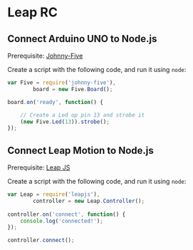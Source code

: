 # Leap RC

## Connect Arduino UNO to Node.js

Prerequisite: [Johnny-Five](https://github.com/rwaldron/johnny-five/wiki/Getting-Started)

Create a script with the following code, and run it using `node`:

```js
var Five = require('johnny-five'),
        board = new Five.Board();

board.on('ready', function() {

	// Create a Led op pin 13 and strobe it
	(new Five.Led(13)).strobe();
});
```
## Connect Leap Motion to Node.js

Prerequisite: [Leap JS](https://github.com/leapmotion/leapjs)

Create a script with the following code, and run it using `node`:

```js
var Leap = require('leapjs'),
        controller = new Leap.Controller();
        
controller.on('connect', function() {
	console.log('connected!');
});

controller.connect();
```

